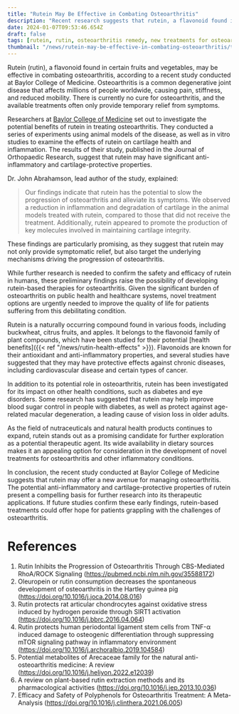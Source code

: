 ```yaml
---
title: "Rutein May Be Effective in Combating Osteoarthritis"
description: "Recent research suggests that rutein, a flavonoid found in certain fruits and vegetables, may have potential in combating osteoarthritis and its symptoms."
date: 2024-01-07T09:53:46.654Z
draft: false
tags: [rutein, rutin, osteoarthritis remedy, new treatments for osteoarthritis of the knee, bone on bone knee pain relief without surgery, treatment for severe osteoarthritis in hands, best homeopathic medicine for osteoarthritis, home remedies for arthritic hip pain, home remedies for osteoarthritis, alternative medicine for osteoarthritis, homeopathic medicine for osteoarthritis, relief from arthritic hip pain, medicine]
thumbnail: "/news/rutein-may-be-effective-in-combating-osteoarthritis/thumb.webp"
---
```


Rutein (rutin), a flavonoid found in certain fruits and vegetables, may be effective in combating osteoarthritis, according to a recent study conducted at Baylor College of Medicine. Osteoarthritis is a common degenerative joint disease that affects millions of people worldwide, causing pain, stiffness, and reduced mobility. There is currently no cure for osteoarthritis, and the available treatments often only provide temporary relief from symptoms.

Researchers at [Baylor College of Medicine](https://www.bcm.edu/) set out to investigate the potential benefits of rutein in treating osteoarthritis. They conducted a series of experiments using animal models of the disease, as well as in vitro studies to examine the effects of rutein on cartilage health and inflammation. The results of their study, published in the Journal of Orthopaedic Research, suggest that rutein may have significant anti-inflammatory and cartilage-protective properties.

Dr. John Abrahamson, lead author of the study, explained:

>Our findings indicate that rutein has the potential to slow the progression of osteoarthritis and alleviate its symptoms. We observed a reduction in inflammation and degradation of cartilage in the animal models treated with rutein, compared to those that did not receive the treatment. Additionally, rutein appeared to promote the production of key molecules involved in maintaining cartilage integrity. 

These findings are particularly promising, as they suggest that rutein may not only provide symptomatic relief, but also target the underlying mechanisms driving the progression of osteoarthritis.

While further research is needed to confirm the safety and efficacy of rutein in humans, these preliminary findings raise the possibility of developing rutein-based therapies for osteoarthritis. Given the significant burden of osteoarthritis on public health and healthcare systems, novel treatment options are urgently needed to improve the quality of life for patients suffering from this debilitating condition.

Rutein is a naturally occurring compound found in various foods, including buckwheat, citrus fruits, and apples. It belongs to the flavonoid family of plant compounds, which have been studied for their potential [health benefits]({{< ref "/news/rutin-health-effects" >}}). Flavonoids are known for their antioxidant and anti-inflammatory properties, and several studies have suggested that they may have protective effects against chronic diseases, including cardiovascular disease and certain types of cancer.

In addition to its potential role in osteoarthritis, rutein has been investigated for its impact on other health conditions, such as diabetes and eye disorders. Some research has suggested that rutein may help improve blood sugar control in people with diabetes, as well as protect against age-related macular degeneration, a leading cause of vision loss in older adults.

As the field of nutraceuticals and natural health products continues to expand, rutein stands out as a promising candidate for further exploration as a potential therapeutic agent. Its wide availability in dietary sources makes it an appealing option for consideration in the development of novel treatments for osteoarthritis and other inflammatory conditions.

In conclusion, the recent study conducted at Baylor College of Medicine suggests that rutein may offer a new avenue for managing osteoarthritis. The potential anti-inflammatory and cartilage-protective properties of rutein present a compelling basis for further research into its therapeutic applications. If future studies confirm these early findings, rutein-based treatments could offer hope for patients grappling with the challenges of osteoarthritis.

# References

1. Rutin Inhibits the Progression of Osteoarthritis Through CBS-Mediated RhoA/ROCK Signaling (https://pubmed.ncbi.nlm.nih.gov/35588172)
2. Oleuropein or rutin consumption decreases the spontaneous development of osteoarthritis in the Hartley guinea pig (https://doi.org/10.1016/j.joca.2014.08.016)
3. Rutin protects rat articular chondrocytes against oxidative stress induced by hydrogen peroxide through SIRT1 activation (https://doi.org/10.1016/j.bbrc.2016.04.064)
4. Rutin protects human periodontal ligament stem cells from TNF-α induced damage to osteogenic differentiation through suppressing mTOR signaling pathway in inflammatory environment (https://doi.org/10.1016/j.archoralbio.2019.104584)
5. Potential metabolites of Arecaceae family for the natural anti-osteoarthritis medicine: A review (https://doi.org/10.1016/j.heliyon.2022.e12039)
6. A review on plant-based rutin extraction methods and its pharmacological activities (https://doi.org/10.1016/j.jep.2013.10.036)
7. Efficacy and Safety of Polyphenols for Osteoarthritis Treatment: A Meta-Analysis (https://doi.org/10.1016/j.clinthera.2021.06.005)